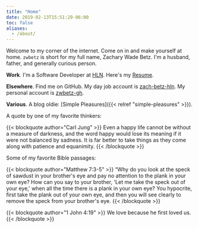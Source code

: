 ```yaml
---
title: "Home"
date: 2019-02-13T15:51:29-06:00
toc: false
aliases:
  - /about/
---
```


Welcome to my corner of the internet. Come on in and make yourself at home. `zwbetz` is short for my full name, Zachary Wade Betz. I'm a husband, father, and generally curious person.

<!--more-->

**Work**. I'm a Software Developer at [HLN](https://www.hln.com/). Here's my [Resume](/resume/).

**Elsewhere**. Find me on GitHub. My day job account is [zach-betz-hln](https://github.com/zach-betz-hln). My personal account is [zwbetz-gh](https://github.com/zwbetz-gh).

**Various**. A blog oldie: [Simple Pleasures]({{< relref "simple-pleasures" >}}).

A quote by one of my favorite thinkers:

{{< blockquote author="Carl Jung" >}}
Even a happy life cannot be without a measure of darkness, and the word happy would lose its meaning if it were not balanced by sadness. It is far better to take things as they come along with patience and equanimity.
{{< /blockquote >}}

Some of my favorite Bible passages:

{{< blockquote author="Matthew 7:3-5" >}}
“Why do you look at the speck of sawdust in your brother's eye and pay no attention to the plank in your own eye? How can you say to your brother, 'Let me take the speck out of your eye,' when all the time there is a plank in your own eye? You hypocrite, first take the plank out of your own eye, and then you will see clearly to remove the speck from your brother's eye.
{{< /blockquote >}}

{{< blockquote author="1 John 4:19" >}}
We love because he first loved us.
{{< /blockquote >}}
